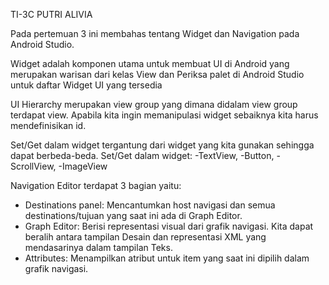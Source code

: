 TI-3C PUTRI ALIVIA

Pada pertemuan 3 ini membahas tentang Widget dan Navigation pada Android Studio.

Widget adalah komponen utama untuk membuat UI di Android yang merupakan warisan dari kelas View dan Periksa palet di Android Studio untuk daftar Widget UI yang tersedia

UI Hierarchy merupakan view group yang dimana didalam view group terdapat view. Apabila kita ingin memanipulasi widget sebaiknya kita harus mendefinisikan id.

Set/Get dalam widget tergantung dari widget yang kita gunakan sehingga dapat berbeda-beda. Set/Get dalam widget:
-TextView,
-Button,
-ScrollView,
-ImageView

Navigation Editor terdapat 3 bagian yaitu:
- Destinations panel: Mencantumkan host navigasi dan semua destinations/tujuan yang saat ini ada di Graph Editor.
- Graph Editor: Berisi representasi visual dari grafik navigasi. Kita dapat beralih antara tampilan Desain dan representasi XML yang mendasarinya dalam tampilan Teks.
- Attributes: Menampilkan atribut untuk item yang saat ini dipilih dalam grafik navigasi.

